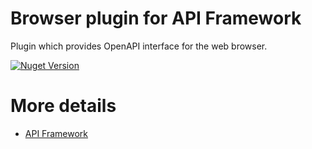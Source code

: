 # Browser plugin for API Framework

Plugin which provides OpenAPI interface for the web browser.

[![Nuget Version](https://img.shields.io/nuget/v/Weikio.ApiFramework.Plugins.Browser.svg?style=flat)](https://www.nuget.org/packages/Weikio.ApiFramework.Plugins.Browser/)

# More details

- [API Framework](https://github.com/weikio/apiframework)